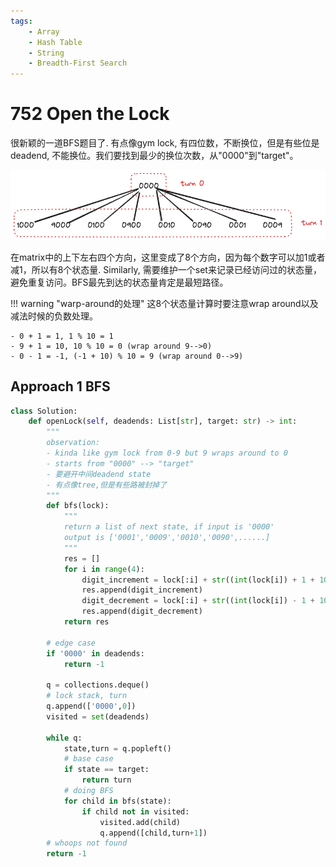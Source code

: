 ```yaml
---
tags:
    - Array
    - Hash Table
    - String
    - Breadth-First Search
---
```

# 752 Open the Lock

很新颖的一道BFS题目了. 有点像gym lock, 有四位数，不断换位，但是有些位是deadend, 不能换位。我们要找到最少的换位次数，从"0000"到"target"。

![](./assets/1.excalidraw.png)

在matrix中的上下左右四个方向，这里变成了8个方向，因为每个数字可以加1或者减1，所以有8个状态量. Similarly, 需要维护一个set来记录已经访问过的状态量，避免重复访问。BFS最先到达的状态量肯定是最短路径。

!!! warning "warp-around的处理"
    这8个状态量计算时要注意wrap around以及减法时候的负数处理。
    
    - 0 + 1 = 1, 1 % 10 = 1
    - 9 + 1 = 10, 10 % 10 = 0 (wrap around 9-->0)
    - 0 - 1 = -1, (-1 + 10) % 10 = 9 (wrap around 0-->9)


## Approach 1 BFS

```python
class Solution:
    def openLock(self, deadends: List[str], target: str) -> int:
        """
        observation:
        - kinda like gym lock from 0-9 but 9 wraps around to 0
        - starts from "0000" --> "target"
        - 要避开中间deadend state
        - 有点像tree,但是有些路被封掉了
        """
        def bfs(lock):
            """
            return a list of next state, if input is '0000'
            output is ['0001','0009','0010','0090',......]
            """
            res = []
            for i in range(4):
                digit_increment = lock[:i] + str((int(lock[i]) + 1 + 10)%10) + lock[i+1:]
                res.append(digit_increment)
                digit_decrement = lock[:i] + str((int(lock[i]) - 1 + 10)%10) + lock[i+1:]
                res.append(digit_decrement)
            return res
        
        # edge case
        if '0000' in deadends:
            return -1
        
        q = collections.deque()
        # lock stack, turn
        q.append(['0000',0])
        visited = set(deadends)

        while q:
            state,turn = q.popleft()
            # base case
            if state == target:
                return turn            
            # doing BFS
            for child in bfs(state):
                if child not in visited:
                    visited.add(child)
                    q.append([child,turn+1])
        # whoops not found
        return -1
```